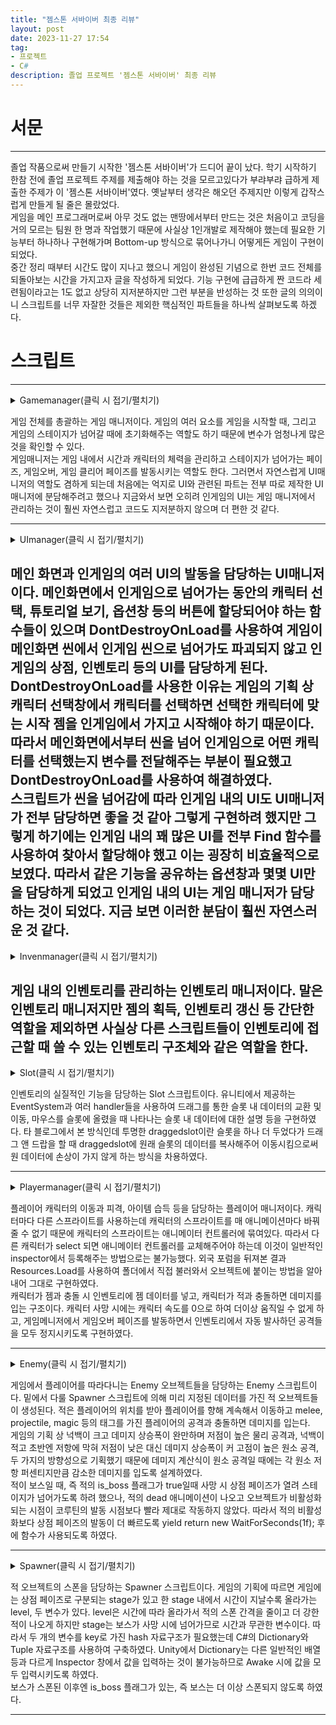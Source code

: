 ```yaml
---
title: "젬스톤 서바이버 최종 리뷰"
layout: post
date: 2023-11-27 17:54
tag:
- 프로젝트
- C#
description: 졸업 프로젝트 '젬스톤 서바이버' 최종 리뷰
---
```


# 서문
---
졸업 작품으로써 만들기 시작한 '젬스톤 서바이버'가 드디어 끝이 났다. 학기 시작하기 한참 전에 졸업 프로젝트 주제를 제출해야 하는 것을 모르고있다가 부랴부랴 급하게 제출한 주제가 이 '젬스톤 서바이버'였다. 옛날부터 생각은 해오던 주제지만 이렇게 갑작스럽게 만들게 될 줄은 몰랐었다.  
게임을 메인 프로그래머로써 아무 것도 없는 맨땅에서부터 만드는 것은 처음이고 코딩을 거의 모르는 팀원 한 명과 작업했기 때문에 사실상 1인개발로 제작해야 했는데 필요한 기능부터 하나하나 구현해가며 Bottom-up 방식으로 묶어나가니 어떻게든 게임이 구현이 되었다.  
중간 정리 때부터 시간도 많이 지나고 했으니 게임이 완성된 기념으로 한번 코드 전체를 되돌아보는 시간을 가지고자 글을 작성하게 되었다. 기능 구현에 급급하게 짠 코드라 세련됨이라고는 1도 없고 상당히 지저분하지만 그런 부분을 반성하는 것 또한 글의 의의이니 스크립트를 너무 자잘한 것들은 제외한 핵심적인 파트들을 하나씩 살펴보도록 하겠다.  

# 스크립트
---

<details>
<summary>Gamemanager(클릭 시 접기/펼치기)</summary>
<div markdown="1">

{% highlight c# %}
using System.Collections;
using System.Collections.Generic;
using TMPro;
using UnityEngine;
using UnityEngine.SceneManagement;
using UnityEngine.UI;

public class gamemanager : MonoBehaviour
{
    public static gamemanager instance=null;
    public poolmanager poolmng;
    public GameObject inventory;
    public invenmanager invenmanager;
    public playermanager player;
    public Spawner spawner;
    public Slider hpbar;
    public GameObject hp_red;
    public GameObject uimng;
    public uimanager ui;
    public int char_num;
    public float gameTime;
    public bool inv_active=false;
    public TMP_Text min_text;
    public TMP_Text sec_text; 
    public TMP_Text gold_text;
    public TMP_Text kill_text;
    public int gold=0;
    public int kill=0;
    public gemData char1;
    public gemData char2;
    public gemData char3;
    public GameObject game_over_screen;
    public GameObject clear_screen;
    public float maxGameTime = 2 * 10f; // 20�? / 5 * 60f >> 5�?
    public float health;
    public float maxhealth=1000;
    public bool isLive = true;

    void Awake() //게임 초기화 및 ui매니저 데이터 인계받음
    {
        if(instance==null) {
            instance=this;
        }
        else {
            Destroy(this);
        }
        min_text.text="00";
        sec_text.text="00";
        gold_text.text="000";
        uimng=GameObject.Find("UImanager");
        ui=uimng.GetComponent<uimanager>();
        char_num=ui.char_num;
        hp_refresh();
    }

    private void Start() {
        if(char_num==1) {
            GameObject mn=invenmanager.monoliths[0];
            weaponmanager wpmn=mn.GetComponent<weaponmanager>();
            wpmn.gems[0]=char1;
            wpmn.mono_slots[0].g=char1;
            wpmn.monolith_active();
        }
        else if(char_num==2) {
            GameObject mn=invenmanager.monoliths[0];
            weaponmanager wpmn=mn.GetComponent<weaponmanager>();
            wpmn.gems[0]=char2;
            wpmn.mono_slots[0].g=char2;
            wpmn.monolith_active();
            player.char_select2();
        }
        else if(char_num==3) {
            GameObject mn=invenmanager.monoliths[0];
            weaponmanager wpmn=mn.GetComponent<weaponmanager>();
            wpmn.gems[0]=char3;
            wpmn.mono_slots[0].g=char3;
            wpmn.monolith_active();
            player.char_select3();
        }
    }

    public void hp_refresh() {
        hpbar.value=health/maxhealth;
        if(hpbar.value==0) hp_red.SetActive(false);
    }
    

    private void Update()
    {
        gameTime += Time.deltaTime;

        //if(gameTime > maxGameTime){
           // gameTime = maxGameTime;
        //}

        int min=(int)gameTime / 60;
        int sec=((int)gameTime - min*60) % 60;

        if(sec>=60) {
            sec-=60;
        }
        if(min<10) min_text.text="0"+min.ToString();
        else min_text.text=min.ToString();

        if(sec<10) sec_text.text="0"+sec.ToString();
        else sec_text.text=sec.ToString();

        if(gold<10) gold_text.text="00"+gold.ToString();
        else if(gold<100) gold_text.text="0"+gold.ToString();
        else gold_text.text=gold.ToString();

        if(Input.GetKeyDown(KeyCode.I)) { //인벤토리 오픈 및 초기화
            inventory.SetActive(true);
            invenmanager.slot_refresh();
            hpbar.gameObject.SetActive(false);
            Time.timeScale=0;
            inv_active=true;
        }

        if(inv_active==true && Input.GetKeyDown(KeyCode.Escape)) {//인벤토리 켜져있을시 닫고 인벤이 꺼져있으면 설정창을 on
            GameObject[] monoliths=invenmanager.monoliths;
            foreach(GameObject mono in monoliths) {
                mono.GetComponent<weaponmanager>().monolith_active();
            }
            inventory.SetActive(false);
            hpbar.gameObject.SetActive(true);
            inv_active=false;
            Time.timeScale=1;
        }
    }

    public void merchant_phase() { //게임 시작 후 일정시간이 지나면 상점 페이즈를 오픈, 시간을 정지함
    //그와 동시에 현재 스테이지에 있던 모든 오브젝트를 비활성화함으로써 초기화
        foreach(List<GameObject> pool in poolmng.pools) {
            foreach(GameObject obj in pool) {
                obj.SetActive(false);
            }
        }
        spawner.stage++;
        spawner.boss_spawned=false;
        gameTime=0;
        Time.timeScale=0;
        ui.merchant_on();
    }

    public void game_over() {
        game_over_screen.SetActive(true);
        StartCoroutine(game_over_back());
    }

    public void game_clear() {
        clear_screen.SetActive(true);
        kill_text.text=kill.ToString();
        StartCoroutine(game_over_back());
    }

    IEnumerator game_over_back() {
        yield return new WaitForSeconds(4f);
        SceneManager.LoadScene("starting scene");
    }

}
{% endhighlight %}

</div>
</details>

게임 전체를 총괄하는 게임 매니저이다. 게임의 여러 요소를 게임을 시작할 때, 그리고 게임의 스테이지가 넘어갈 때에 초기화해주는 역할도 하기 때문에 변수가 엄청나게 많은 것을 확인할 수 있다.  
게임매니저는 게임 내에서 시간과 캐릭터의 체력을 관리하고 스테이지가 넘어가는 페이즈, 게임오버, 게임 클리어 페이즈를 발동시키는 역할도 한다. 그러면서 자연스럽게 UI매니저의 역할도 겸하게 되는데 처음에는 억지로 UI와 관련된 파트는 전부 따로 제작한 UI매니저에 분담해주려고 했으나 지금와서 보면 오히려 인게임의 UI는 게임 매니저에서 관리하는 것이 훨씬 자연스럽고 코드도 지저분하지 않으며 더 편한 것 같다.  

---  
<details>
<summary>UImanager(클릭 시 접기/펼치기)</summary>
<div markdown="1">

{% highlight c# %}
using System.Collections;
using System.Collections.Generic;
using UnityEngine;
using UnityEngine.UI;
using UnityEngine.SceneManagement;

public class uimanager : MonoBehaviour
{
    public static uimanager ui_instance=null;
    public GameObject startpannnel;
    public GameObject characterpannel;
    public GameObject charremindpannel;
    public GameObject quitremindpannel;
    public GameObject ingame_option;
    public GameObject merchant_pannel;
    public GameObject tuto_pannel;
    public GameObject main_option;
    bool in_game=false;
    public bool pause=false;
    Button fsbtn;
    Button wsbtn;
    Button backbtn;
    public int char_num;
   
   private void Awake() {
    if(ui_instance==null) {
            ui_instance=this;
            DontDestroyOnLoad(this.gameObject);
        }
    else {
        Destroy(ui_instance.gameObject);
        ui_instance=this;
        DontDestroyOnLoad(this.gameObject);
    }
   }
   public void startbutton() {
    startpannnel.SetActive(false);
    characterpannel.SetActive(true);
   }

   public void main_option_button() {
    main_option.SetActive(true);
   }
   public void main_option_back() {
    main_option.SetActive(false);
   }

   public void tuto_button() {
    tuto_pannel.SetActive(true);
   }
   public void tuto_back_button() {
    tuto_pannel.SetActive(false);
   }
   public void characterselect1() {
    char_num=1;
    charremindpannel.SetActive(true);
   }

   public void characterselect2() {
    char_num=2;
    charremindpannel.SetActive(true);
   }

   public void characterselect3() {
    char_num=3;
    charremindpannel.SetActive(true);
   }

   public void characteryes() {
    characterpannel.SetActive(false);
    startpannnel=null;
    characterpannel=null;
    charremindpannel=null;
    quitremindpannel=null;
    SceneManager.LoadScene("in-game");
    in_game=true;
   }

   public void back_to_main() {
    Time.timeScale=1;
    SceneManager.LoadScene("starting scene");
   }

   public void characterno() {
    char_num=0;
    charremindpannel.SetActive(false);
   }

   public void backtomain() {
    characterpannel.SetActive(false);
    startpannnel.SetActive(true);
   }

   public void exit_button() {
    quitremindpannel.SetActive(true);
   }

   public void exit_yes() {
    Debug.Log("exited");
    Application.Quit();
   }

   public void exit_no() {
    quitremindpannel.SetActive(false);
   }

   public void full_screen() {
    Screen.sleepTimeout = SleepTimeout.NeverSleep;
    Screen.SetResolution(1920, 1080, true);
    Debug.Log("full screen");
   }

   public void window_screen() {
    Screen.sleepTimeout = SleepTimeout.NeverSleep;
    Screen.SetResolution(1280, 720, false);
    Debug.Log("windowed");
   }

   public void merchant_on() {
    merchant_pannel=GameObject.Find("Canvas").transform.Find("merchant pannel").gameObject;
    merchant_pannel.SetActive(true);
    Time.timeScale=0;
   }

   private void Update() {
    if(in_game==true && gamemanager.instance!=null) {
        //인벤토리가 꺼져있을때 esc를 누르면 인게임 옵션 패널을 띄워줌
        if(pause==true && Input.GetKeyDown(KeyCode.Escape)) {
            ingame_option.SetActive(false);
            pause=false;
            Time.timeScale=1;
        }
        else if(gamemanager.instance.inv_active==false && Input.GetKeyDown(KeyCode.Escape)) {
            ingame_option=GameObject.Find("Canvas").transform.Find("ingame_option pannel").gameObject;
            ingame_option.SetActive(true);
            Time.timeScale=0;
            pause=true;
            fsbtn=GameObject.Find("full screen button").GetComponent<Button>();
            fsbtn.onClick.AddListener(full_screen);
            wsbtn=GameObject.Find("window screen button").GetComponent<Button>();
            wsbtn.onClick.AddListener(window_screen);
            backbtn=GameObject.Find("back button").GetComponent<Button>();
            backbtn.onClick.AddListener(back_to_main);
        }
        
    }
   }
}
{% endhighlight %}

</div>
</details>

메인 화면과 인게임의 여러 UI의 발동을 담당하는 UI매니저이다. 메인화면에서 인게임으로 넘어가는 동안의 캐릭터 선택, 튜토리얼 보기, 옵션창 등의 버튼에 할당되어야 하는 함수들이 있으며 DontDestroyOnLoad를 사용하여 게임이 메인화면 씬에서 인게임 씬으로 넘어가도 파괴되지 않고 인게임의 상점, 인벤토리 등의 UI를 담당하게 된다.  
DontDestroyOnLoad를 사용한 이유는 게임의 기획 상 캐릭터 선택창에서 캐릭터를 선택하면 선택한 캐릭터에 맞는 시작 젬을 인게임에서 가지고 시작해야 하기 때문이다. 따라서 메인화면에서부터 씬을 넘어 인게임으로 어떤 캐릭터를 선택했는지 변수를 전달해주는 부분이 필요했고 DontDestroyOnLoad를 사용하여 해결하였다.  
스크립트가 씬을 넘어감에 따라 인게임 내의 UI도 UI매니저가 전부 담당하면 좋을 것 같아 그렇게 구현하려 했지만 그렇게 하기에는 인게임 내의 꽤 많은 UI를 전부 Find 함수를 사용하여 찾아서 할당해야 했고 이는 굉장히 비효율적으로 보였다. 따라서 같은 기능을 공유하는 옵션창과 몇몇 UI만을 담당하게 되었고 인게임 내의 UI는 게임 매니저가 담당하는 것이 되었다. 지금 보면 이러한 분담이 훨씬 자연스러운 것 같다.  
---

<details>
<summary>Invenmanager(클릭 시 접기/펼치기)</summary>
<div markdown="1">

{% highlight c# %}
using System;
using System.Collections;
using System.Collections.Generic;
using UnityEngine;

public class invenmanager : MonoBehaviour
{
    // Start is called before the first frame update
    public static invenmanager inventory;
    public GameObject inv_pannel;
    public gemData[] gemlist;
    public GameObject[] monoliths;
    public GameObject[] slots;
    public int gemcount=0;


    void Awake()
    {
        if(inventory==null) {
            inventory=this;
        }
        else Destroy(this.gameObject);
    }
   
    public void inven_dead() {
        foreach(GameObject obj in monoliths) {
            weaponmanager wpmn=obj.GetComponent<weaponmanager>();
            wpmn.monolith_clear();
        }
    }

    public void slot_refresh() { // 인벤토리 슬롯을 젬 리스트와 동기화시켜줌
        for(int i=0; i<slots.Length; i++) {
            if(gemlist[i]!=null){
                slots[i].GetComponent<slot>().g=gemlist[i];
            }
            Debug.Log("slot refresh");  
        }
    }

    public void gemlist_refresh() { //인벤토리 내 젬의 위치변경 등이 있을때 리스트에도 반영해줌
        gemcount=0;
        for(int i=0; i<slots.Length; i++) {
            gemlist[i]=slots[i].GetComponent<slot>().g;
            if(gemlist[i]!=null) gemcount++;
        }
        Debug.Log("gemlist refresh");  
    }

    public void add_gem(gemData gd) { //슬롯에 여유가 있다면 젬리스트에 젬 데이터를 넣어줌
        if(gemcount<slots.Length) {
            for(int i=0; i<slots.Length; i++) {
                if(gemlist[i]==null) {
                    gemlist[i]=gd;
                    gemcount++;
                    break;
                }
            }
        }
        else {
            Debug.Log("slot full");
        }
    }

}
{% endhighlight %}

</div>
</details>

게임 내의 인벤토리를 관리하는 인벤토리 매니저이다. 말은 인벤토리 매니저지만 젬의 획득, 인벤토리 갱신 등 간단한 역할을 제외하면 사실상 다른 스크립트들이 인벤토리에 접근할 때 쓸 수 있는 인벤토리 구조체와 같은 역할을 한다.  
---

<details>
<summary>Slot(클릭 시 접기/펼치기)</summary>
<div markdown="1">

{% highlight c# %}
using System.Collections;
using System.Collections.Generic;
using UnityEngine;
using UnityEngine.UI;
using UnityEngine.EventSystems;
using Unity.VisualScripting;
using TMPro;

public class slot : MonoBehaviour, IBeginDragHandler, IDragHandler, IEndDragHandler, IDropHandler, IPointerEnterHandler, IPointerExitHandler, IPointerClickHandler
{
    [SerializeField]
   private gemData pgem;
   public Image slot_img;
   public bool islock=false;
   public bool isfull=false;
   public bool begin_mono=false;
   public int slot_index;
   public GameObject pannel;
   public TMP_Text title;
   public TMP_Text explain;
   public TMP_Text tags;

   public gemData g { //젬 데이터가 있다면 투명화를 해제
    get {return pgem;}
    set {
        pgem=value;
        if(pgem==null) {
            slot_img.color=new Color(1,1,1,0);
            isfull=false;
        }
        else {
            isfull=true;
            slot_img.sprite=g.spr;
            slot_img.color=new Color(1,1,1,1);
        }
        
    }
   }

   void OnDisable() {
    pannel.SetActive(false);
   }

    public void OnPointerClick(PointerEventData eventData) {
        if(eventData.button==PointerEventData.InputButton.Right) {
            if(this.g!=null) {
                g=null;
                gamemanager.instance.gold+=10;
                invenmanager.inventory.gemlist_refresh();
            }
        }
    }

   public void OnPointerEnter(PointerEventData eventData) {
    //마우스 올리면 젬의 정보 패널을 띄움
        if(this.isfull) {
            pannel.SetActive(true);
            title.text=g.gem_name;
            explain.text=g.gem_explain;
            string str="";
            foreach(string s in g.tags) {
                str+=s + ",";
            }
            if(g.ispassive) {
                foreach(string s in g.required_tag) {
                    str+="<color=#800000ff><b>" + s + "</b></color>" + ",";
                }
            }
            str=str.Remove(str.Length - 1, 1);
            this.tags.text=str;
            Debug.Log("mouse enter");
        }
   }

    public void OnPointerExit(PointerEventData eventData) {
        //마우스 뗐을 때 창 사라짐
        if(pannel.activeSelf==true) {
            pannel.SetActive(false);
            Debug.Log("mouse exit");
        }
    }

   
    public void OnBeginDrag(PointerEventData eventData)
    { //슬롯에 젬이 있을시 슬롯을 클릭하면 draggedslot에 그 슬롯의 데이터를 복사해서 넘겨줌
        pannel.SetActive(false);
        if(isfull && !islock) {
            if(this.gameObject.tag=="monoslot") begin_mono=true;
            draggedslot.instance.dragslot=this;
            draggedslot.instance.dragset(slot_img);
            draggedslot.instance.transform.position=eventData.position;
        }
    }

    public void OnDrag(PointerEventData eventData)
    { //마우스 이동에 따라 draggedslot이 이동
        if(isfull && !islock) {
            draggedslot.instance.transform.position=eventData.position;
        }
    }

    public void OnEndDrag(PointerEventData eventData)
    { //드래그가 끝났을 시 처음에 클릭했던 슬롯에서 발동하는 함수
    //드래그의 종착점이 monolith인지, 다른 슬롯인지에 따라서 필요한 절차를 진행
        if(draggedslot.instance.is_monolith==true && draggedslot.instance.is_change==false && !islock) {
            this.g=null;
            invenmanager.inventory.gemlist[slot_index]=null;
            draggedslot.instance.is_monolith=false;
        }
        else if(draggedslot.instance.is_change==true && !islock) {
            Debug.Log(draggedslot.instance.change_gd);
            this.g=draggedslot.instance.change_gd;
            int idx=draggedslot.instance.change_idx;
            if(draggedslot.instance.is_monolith) {
                invenmanager.inventory.gemlist[slot_index]=draggedslot.instance.change_gd;
                draggedslot.instance.is_monolith=false;
            }
            else {
                invenmanager.inventory.gemlist[idx]=this.g;
                if(!begin_mono) invenmanager.inventory.gemlist[slot_index]=draggedslot.instance.change_gd;
            }
            draggedslot.instance.change_gd=null;
            draggedslot.instance.change_idx=-1;
            draggedslot.instance.is_change=false;
        }
        if(begin_mono && !islock) {
             foreach(GameObject mono in invenmanager.inventory.monoliths) {
                mono.GetComponent<weaponmanager>().monolith_reset();
            }
        }
        draggedslot.instance.drag_invisible(0);
        draggedslot.instance.dragslot=null;
        begin_mono=false;
        invenmanager.inventory.gemlist_refresh();
    }

    public void OnDrop(PointerEventData eventData)
    { //enddrag보다 먼저 발동하는 함수로 드래그가 끝난 위치에 있는 슬롯에서 발동
    //드래그가 끝난 위치가 monolith라면 젬데이터를 monolith로 넘겨주고 refresh
    //드래그가 끝난 위치가 다른 슬롯이라면 그 슬롯에 draggedslot의 데이터를 넘기고 슬롯의 데이터를 받아옴
        if(draggedslot.instance.dragslot!=null && this.gameObject.tag=="monoslot" && !islock) {
            if(this.g!=null) {
                draggedslot.instance.change_idx=this.slot_index;
                draggedslot.instance.change_gd=this.g;
                draggedslot.instance.is_change=true;
            }
            this.g=draggedslot.instance.dragslot.g;
            foreach(GameObject mono in invenmanager.inventory.monoliths) {
                mono.GetComponent<weaponmanager>().monolith_reset();
            }
            draggedslot.instance.is_monolith=true;
        }
        else if(draggedslot.instance.dragslot!=null && this.gameObject.tag=="slot" && !islock) {
            draggedslot.instance.change_idx=this.slot_index;
            draggedslot.instance.change_gd=this.g;
            this.g=draggedslot.instance.dragslot.g;
            draggedslot.instance.is_change=true;
        }
    }
}
{% endhighlight %}

</div>
</details>

인벤토리의 실질적인 기능을 담당하는 Slot 스크립트이다. 유니티에서 제공하는 EventSystem과 여러 handler들을 사용하여 드래그를 통한 슬롯 내 데이터의 교환 및 이동, 마우스를 슬롯에 올렸을 때 나타나는 슬롯 내 데이터에 대한 설명 등을 구현하였다. 타 블로그에서 본 방식인데 투명한 draggedslot이란 슬롯을 하나 더 두었다가 드래그 앤 드랍을 할 때 draggedslot에 원래 슬롯의 데이터를 복사해주어 이동시킴으로써 원 데이터에 손상이 가지 않게 하는 방식을 차용하였다.  

---
<details>
<summary>Playermanager(클릭 시 접기/펼치기)</summary>
<div markdown="1">

{% highlight c# %}
using System.Collections;
using System.Collections.Generic;
using UnityEngine;

public class playermanager : MonoBehaviour
{
    public invenmanager inv;
    Rigidbody2D rigid;
    public Vector2 inputvec;
    public GameObject pivot;
    SpriteRenderer spriter;
    Animator anim;
    float char_speed=0.1f;

    private void Awake() {
        rigid = GetComponent<Rigidbody2D>();
        spriter = GetComponent<SpriteRenderer>();
        anim = GetComponent<Animator>();
    }
    
    public void char_select2() {
        anim.runtimeAnimatorController=(RuntimeAnimatorController)Resources.Load("AcPlayer2");
    }
    public void char_select3() {
        anim.runtimeAnimatorController=(RuntimeAnimatorController)Resources.Load("AcPlayer3");
    }
    void Update() { //캐릭터 이동
        inputvec.x=Input.GetAxis("Horizontal")*char_speed;
        inputvec.y=Input.GetAxis("Vertical")*char_speed;
    }

    public void player_dead() {
        char_speed=0;
        gamemanager.instance.game_over();
        invenmanager.inventory.inven_dead();
    }

    private void FixedUpdate() { //area와 함께 이동시켜줌
        rigid.MovePosition(rigid.position + inputvec);
    }


    private void OnTriggerEnter2D(Collider2D collision) { //젬과 충돌시 인벤의 젬리스트에 추가
        if(collision.gameObject.tag == "gem") {
            Debug.Log("gem");
            gemData gd = collision.gameObject.GetComponent<gem>().GemData;
            inv.add_gem(gd);
            collision.gameObject.SetActive(false);
        }
    }
    void LateUpdate(){ //걷는 애니메이션 재생
        anim.SetFloat("Speed", inputvec.magnitude);

        if (inputvec.x != 0) {
            spriter.flipX = inputvec.x < 0;


        }
    }
    void OnCollisionStay2D(Collision2D collision)
    {
        if (!gamemanager.instance.isLive)
            return;

        if(gamemanager.instance.health >=0) {
            Enemy enemy=collision.gameObject.GetComponent<Enemy>();
            gamemanager.instance.health-=enemy.damage;
            gamemanager.instance.hp_refresh();
            Debug.Log(enemy.damage);
        }
        else if(gamemanager.instance.health < 0)
        {
            for(int index=2; index < transform.childCount; index++)
            {
                transform.GetChild(index).gameObject.SetActive(false);
            }
            player_dead();
            anim.SetTrigger("Dead");
        }
    }
}
{% endhighlight %}

</div>
</details>

플레이어 캐릭터의 이동과 피격, 아이템 습득 등을 담당하는 플레이어 매니저이다. 캐릭터마다 다른 스프라이트를 사용하는데 캐릭터의 스프라이트를 매 애니메이션마다 바꿔줄 수 없기 때문에 캐릭터의 스프라이트는 애니메이터 컨트롤러에 묶여있다. 따라서 다른 캐릭터가 select 되면 애니메이터 컨트롤러를 교체해주어야 하는데 이것이 일반적인 inspector에서 등록해주는 방법으로는 불가능했다. 외국 포럼을 뒤져본 결과 Resources.Load를 사용하여 폴더에서 직접 불러와서 오브젝트에 붙이는 방법을 알아내어 그대로 구현하였다.  
캐릭터가 젬과 충돌 시 인벤토리에 젬 데이터를 넣고, 캐릭터가 적과 충돌하면 데미지를 입는 구조이다. 캐릭터 사망 시에는 캐릭터 속도를 0으로 하여 더이상 움직일 수 없게 하고, 게임메니저에서 게임오버 페이즈를 발동하면서 인벤토리에서 자동 발사하던 공격들을 모두 정지시키도록 구현하였다.  

---

<details>
<summary>Enemy(클릭 시 접기/펼치기)</summary>
<div markdown="1">

{% highlight c# %}
using System;
using System.Collections;
using System.Collections.Generic;
using UnityEngine;
using Random=UnityEngine.Random;

public class Enemy : MonoBehaviour
{
    public float speed;
    public float health;
    public float maxHealth;
    public float fireres;
    public float iceres;
    public float lightres;
    public float damage;
    public bool[] cursed=new bool[11];
    public int gold;
    public bool is_boss=false;
    public RuntimeAnimatorController[] animCon;
    public Rigidbody2D target;
    int spriteType;

    public gemspawner gemspawner;

    public GameObject gem_effect;
    Animator gem_anim;
    bool isLive = true;

    Rigidbody2D rigid;
    Collider2D coll;
    Animator anim;
    SpriteRenderer spriter;
    WaitForFixedUpdate wait;


    void Awake() //변수 할당
    {
        rigid = GetComponent<Rigidbody2D>();
        coll = GetComponent<Collider2D>();
        spriter = GetComponent<SpriteRenderer>();
        anim = GetComponent<Animator>();
        wait = new WaitForFixedUpdate();
        gemspawner=gamemanager.instance.GetComponent<gemspawner>();
        Array.Fill(cursed,false);
    }
    void FixedUpdate()
    { //몬스터 이동
        if(!isLive || anim.GetCurrentAnimatorStateInfo(0).IsName("Hit"))
            return;
        Vector2 dirVec = target.position - rigid.position;
        Vector2 nextVec = dirVec.normalized * speed * Time.fixedDeltaTime;
        rigid.MovePosition(rigid.position + nextVec);
        rigid.velocity = Vector2.zero;
    }
    void LateUpdate() 
    {
        if(!isLive)
            return;
        spriter.flipX = target.position.x < rigid.position.x;
    }
    void OnEnable() 
    {
        target = gamemanager.instance.player.GetComponent<Rigidbody2D>();
        isLive = true;
        coll.enabled = true;
        rigid.simulated = true;
        spriter.sortingOrder = 2;
        anim.SetBool("Dead", false);
        health = maxHealth;
    }

    public void Init(SpawnData data)
    { //몬스터 스탯 초기화
        Debug.Log(data.spriteType);
        spriteType = data.spriteType;
        anim.runtimeAnimatorController = animCon[data.spriteType];
        speed = data.speed;
        maxHealth = data.health;
        health = data.health;
        damage=data.damage;
        fireres=data.fireres;
        iceres=data.iceres;
        lightres=data.lightres;
        gold=data.gold;
        is_boss=data.is_boss;
        if(is_boss) rigid.mass=50;
    }

    void OnTriggerEnter2D(Collider2D collision) 
    { //공격을 받으면 저항을 계산하여 데미지를 입음
        if (!collision.CompareTag("Bullet") && !collision.CompareTag("melee") && !collision.CompareTag("magic"))
            return;

        if(collision.CompareTag("Bullet")) {
            float dam=collision.GetComponent<projectile>().damage;
            if(collision.GetComponent<projectile>().fire) dam-=dam*(this.fireres-collision.GetComponent<projectile>().anti_fireres);
            else if(collision.GetComponent<projectile>().ice) dam-=dam*(this.iceres-collision.GetComponent<projectile>().anti_iceres);
            else if(collision.GetComponent<projectile>().lightn) dam-=dam*(this.lightres-collision.GetComponent<projectile>().anti_lightres);
            health -= dam;
            float force=collision.GetComponent<projectile>().force;
            StartCoroutine(KonckBack(force));
            audiomanager.instance.PlaySfx(audiomanager.Sfx.Range);
        }
        else if(collision.CompareTag("melee")) {
            float dam=collision.GetComponent<melee>().damage;
            if(collision.GetComponent<melee>().fire) dam-=dam*(this.fireres-collision.GetComponent<melee>().anti_fireres);
            else if(collision.GetComponent<melee>().ice) dam-=dam*(this.iceres-collision.GetComponent<melee>().anti_iceres);
            else if(collision.GetComponent<melee>().lightn) dam-=dam*(this.lightres-collision.GetComponent<melee>().anti_lightres);
            health -= dam;
            float force=collision.GetComponent<melee>().force;
            StartCoroutine(KonckBack(force));
            audiomanager.instance.PlaySfx(audiomanager.Sfx.Melee);
        }
        else if(collision.CompareTag("magic")) {
            float dam=collision.GetComponent<magic>().damage;
            if(collision.GetComponent<magic>().fire) dam-=dam*(this.fireres-collision.GetComponent<magic>().anti_fireres);
            else if(collision.GetComponent<magic>().ice) dam-=dam*(this.iceres-collision.GetComponent<magic>().anti_iceres);
            else if(collision.GetComponent<magic>().lightn) dam-=dam*(this.lightres-collision.GetComponent<magic>().anti_lightres);
            health -= dam;
            StartCoroutine(KonckBack());
        }

        if(health > 0){
            //체력이 남아있을시 hit
            anim.SetTrigger("Hit");
            audiomanager.instance.PlaySfx(audiomanager.Sfx.Hit);
        }
        else {
            //사망 과정 진행
            isLive = false;
            coll.enabled = false;
            rigid.simulated = false;
            spriter.sortingOrder = 1;
            if(this.is_boss) {
                if(this.spriteType==4) gamemanager.instance.game_clear();
                else StartCoroutine(open_merchant());
            }
            anim.SetBool("Dead", true);
            audiomanager.instance.PlaySfx(audiomanager.Sfx.Dead);
        }
    }

    IEnumerator KonckBack(float knockforce=3)
    {
        yield return wait; //애니메이션 중첩을 막기위해 유예를 줌
        Vector3 playerPos = gamemanager.instance.player.transform.position;
        Vector3 dirVec = transform.position - playerPos;
        rigid.AddForce(dirVec.normalized * knockforce, ForceMode2D.Impulse);
    }

    void Dead(){ //몬스터 사망 시 현재 위치에 젬을 떨어뜨리고 active false
        int i=Random.Range(0,11);
        if(i==0) {
        var gem=gemspawner.gem_spawn();
        gem.transform.position=this.transform.position;
        var vfx=Instantiate(gem_effect);
        gem_anim=vfx.GetComponent<Animator>();
        vfx.transform.position=this.transform.position;
        }
        gamemanager.instance.gold+=this.gold;
        gamemanager.instance.kill++;
        gameObject.SetActive(false);
    }

    IEnumerator open_merchant() {
        yield return new WaitForSeconds(1f);
        gamemanager.instance.merchant_phase();
    }
}
{% endhighlight %}

</div>
</details>

게임에서 플레이어를 따라다니는 Enemy 오브젝트들을 담당하는 Enemy 스크립트이다. 밑에서 다룰 Spawner 스크립트에 의해 미리 지정된 데이터를 가진 적 오브젝트들이 생성된다. 적은 플레이어의 위치를 받아 플레이어를 향해 계속해서 이동하고 melee, projectile, magic 등의 태그를 가진 플레이어의 공격과 충돌하면 데미지를 입는다.  
게임의 기획 상 넉백이 크고 데미지 상승폭이 완만하며 저점이 높은 물리 공격과, 넉백이 적고 초반엔 저항에 막혀 저점이 낮은 대신 데미지 상승폭이 커 고점이 높은 원소 공격, 두 가지의 방향성으로 기획했기 때문에 데미지 계산식이 원소 공격일 때에는 각 원소 저항 퍼센티지만큼 감소한 데미지를 입도록 설계하였다.  
적이 보스일 때, 즉 적의 is_boss 플래그가 true일때 사망 시 상점 페이즈가 열려 스테이지가 넘어가도록 하려 했으나, 적의 dead 애니메이션이 나오고 오브젝트가 비활성화 되는 시점이 코루틴의 발동 시점보다 빨라 제대로 작동하지 않았다. 따라서 적의 비활성화보다 상점 페이즈의 발동이 더 빠르도록 yield return new WaitForSeconds(1f); 후에 함수가 사용되도록 하였다.  

---
<details>
<summary>Spawner(클릭 시 접기/펼치기)</summary>
<div markdown="1">
{% highlight c# %}
using System;
using System.Collections;
using System.Collections.Generic;
using UnityEngine;
using Random=UnityEngine.Random;

public class Spawner : MonoBehaviour
{
    public Transform[] spwanPoint;
    public SpawnData[] spawnData;
    public int stage=1;
    public int level;
    public bool boss_spawned=false;
    public Dictionary<Tuple<int,int>,int[]> dic;
    float timer;

    void Awake() 
    {
        spwanPoint = GetComponentsInChildren<Transform>();  
        dic=new Dictionary<Tuple<int,int>,int[]>();
        dic_add();  
    }

    void dic_add() {
        dic.Add(new Tuple<int, int>(1,0),new int[]{0});
        dic.Add(new Tuple<int, int>(1,1),new int[]{0,1});
        dic.Add(new Tuple<int, int>(1,2),new int[]{0,1,3});
        dic.Add(new Tuple<int, int>(2,0),new int[]{0});
        dic.Add(new Tuple<int, int>(2,1),new int[]{7,1});
        dic.Add(new Tuple<int, int>(2,2),new int[]{0,1,6});
        dic.Add(new Tuple<int, int>(3,0),new int[]{7,8});
        dic.Add(new Tuple<int, int>(3,1),new int[]{7,8,9});
        dic.Add(new Tuple<int, int>(3,2),new int[]{7,8,9,5});
        dic.Add(new Tuple<int, int>(4,0),new int[]{10,11});
        dic.Add(new Tuple<int, int>(4,1),new int[]{10,11,12});
        dic.Add(new Tuple<int, int>(4,2),new int[]{10,11,12,4});
    }

    void Update() //게임 진행 시간에 따라 게임의 스테이지 레벨이 증가
    {
        timer += Time.deltaTime;
        level = Mathf.Min(Mathf.FloorToInt(gamemanager.instance.gameTime / 120f), 2);

        if(level<spawnData.Length && timer > spawnData[level+stage/3].spawnTime)
        {
            timer = 0;
            Spawn();
        }
    }
    void Spawn() //풀에서 몬스터를 정해진 스폰포인트에서 랜덤하게 pulling
    {
        var t=new Tuple<int, int>(stage,level);
        int[] arr=dic[t]; int leng=arr.Length;
        int rand=Random.Range(0,leng);
        int idx=arr[rand];
        if(spawnData[idx].is_boss) {
            if(boss_spawned) {
                GameObject Enemy = gamemanager.instance.poolmng.pulling(2);
                Enemy.transform.position = spwanPoint[Random.Range(1, spwanPoint.Length)].position;
                Enemy.GetComponent<Enemy>().Init(spawnData[0]);
            }
            else {
                GameObject Enemy = gamemanager.instance.poolmng.pulling(2);
                Enemy.transform.position = spwanPoint[Random.Range(1, spwanPoint.Length)].position;
                Enemy.GetComponent<Enemy>().Init(spawnData[idx]);
                boss_spawned=true;
            }
        }
        else {
            GameObject Enemy = gamemanager.instance.poolmng.pulling(2);
            Enemy.transform.position = spwanPoint[Random.Range(1, spwanPoint.Length)].position;
            Enemy.GetComponent<Enemy>().Init(spawnData[idx]);
        }
    }
}

[System.Serializable]
public class SpawnData
{
    public float spawnTime;
    public int spriteType;
    public int health;
    public float speed;
    public float damage;
    public float fireres;
    public float iceres;
    public float lightres;
    public int gold;
    public bool is_boss=false;
}
{% endhighlight %}

</div>
</details>

적 오브젝트의 스폰을 담당하는 Spawner 스크립트이다. 게임의 기획에 따르면 게임에는 상점 페이즈로 구분되는 stage가 있고 한 stage 내에서 시간이 지날수록 올라가는 level, 두 변수가 있다. level은 시간에 따라 올라가서 적의 스폰 간격을 줄이고 더 강한 적이 나오게 하지만 stage는 보스가 사망 시에 넘어가므로 시간과 무관한 변수이다. 따라서 두 개의 변수를 key로 가진 hash 자료구조가 필요했는데 C#의 Dictionary와 Tuple 자료구조를 사용하여 구축하였다. Unity에서 Dictionary는 다른 일반적인 배열 등과 다르게 Inspector 창에서 값을 입력하는 것이 불가능하므로 Awake 시에 값을 모두 입력시키도록 하였다.  
보스가 스폰된 이후엔 is_boss 플래그가 있는, 즉 보스는 더 이상 스폰되지 않도록 하였다.  

---